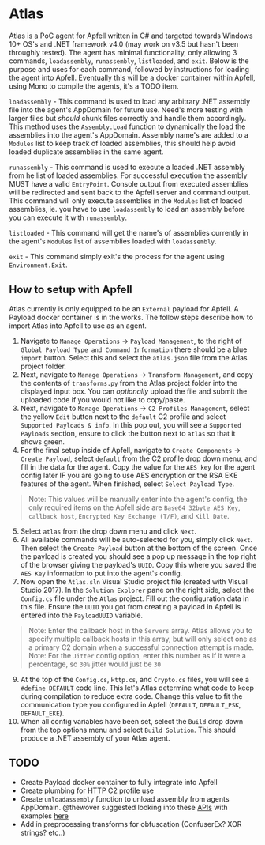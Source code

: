 # Atlas

Atlas is a PoC agent for Apfell written in C# and targeted towards Windows 10+ OS's and .NET framework v4.0 (may work on v3.5 but hasn't been throughly tested). The agent has minimal functionality, only allowing 3 commands, `loadassembly`, `runassembly`, `listloaded`, and `exit`. Below is the purpose and uses for each command, followed by instructions for loading the agent into Apfell. Eventually this will be a docker container within Apfell, using Mono to compile the agents, it's a TODO item.

`loadassembly` - This command is used to load any arbitrary .NET assembly file into the agent's AppDomain for future use. Need's more testing with larger files but _should_ chunk files correctly and handle them accordingly. This method uses the `Assembly.Load` function to dynamically the load the assemblies into the agent's AppDomain. Assembly name's are added to a `Modules` list to keep track of loaded assemblies, this should help avoid loaded duplicate assemblies in the same agent.

`runassembly` - This command is used to execute a loaded .NET assembly from he list of loaded assemblies. For successful execution the assembly MUST have a valid `EntryPoint`. Console output from executed assemblies will be redirected and sent back to the Apfell server and command output. This command will only execute assemblies in the `Modules` list of loaded assemblies, ie. you have to use `loadassembly` to load an assembly before you can execute it with `runassembly`.

`listloaded` - This command will get the name's of assemblies currently in the agent's `Modules` list of assemblies loaded with `loadassembly`.

`exit` - This command simply exit's the process for the agent using `Environment.Exit`.

## How to setup with Apfell
Atlas currently is only equipped to be an `External` payload for Apfell. A Payload docker container is in the works. The follow steps describe how to import Atlas into Apfell to use as an agent.

1. Navigate to `Manage Operations` -> `Payload Management`, to the right of `Global Payload Type and Command Information` there should be a blue `import` button. Select this and select the `atlas.json` file from the Atlas project folder.
2. Next, navigate to `Manage Operations` -> `Transform Management`, and copy the contents of `transforms.py` from the Atlas project folder into the displayed input box. You can _optionally_ upload the file and submit the uploaded code if you would not like to copy/paste.
3. Next, navigate to `Manage Operations` -> `C2 Profiles Management`, select the yellow `Edit` button next to the `default` C2 profile and select `Supported Payloads & info`. In this pop out, you will see a `Supported Payloads` section, ensure to click the button next to `atlas` so that it shows green.
4. For the final setup inside of Apfell, navigate to `Create Components` -> `Create Payload`, select `default` from the C2 profile drop down menu, and fill in the data for the agent. Copy the value for the `AES key` for the agent config later IF you are going to use AES encryption or the RSA EKE features of the agent. When finished, select `Select Payload Type`.
>Note: This values will be manually enter into the agent's config, the only required items on the Apfell side are `Base64 32byte AES Key`, `callback host`, `Encrypted Key Exchange (T/F)`, and `Kill Date`.
5. Select `atlas` from the drop down menu and click `Next`.
6. All available commands will be auto-selected for you, simply click `Next`. Then select the `Create Payload` button at the bottom of the screen. Once the payload is created you should see a pop up message in the top right of the browser giving the payload's `UUID`. Copy this where you saved the `AES Key` information to put into the agent's config.
7. Now open the `Atlas.sln` Visual Studio project file (created with Visual Studio 2017). In the `Solution Explorer` pane on the right side, select the `Config.cs` file under the `Atlas` project. Fill out the configuration data in this file. Ensure the `UUID` you got from creating a payload in Apfell is entered into the `PayloadUUID` variable.
>Note: Enter the callback host in the `Servers` array. Atlas allows you to specify multiple callback hosts in this array, but will only select one as a primary C2 domain when a successful connection attempt is made.
>Note: For the `Jitter` config option, enter this number as if it were a percentage, so `30%` jitter would just be `30`
9. At the top of the `Config.cs`, `Http.cs`, and `Crypto.cs` files, you will see a `#define DEFAULT` code line. This let's Atlas determine what code to keep during compilation to reduce extra code. Change this value to fit the communication type you configured in Apfell (`DEFAULT`, `DEFAULT_PSK`, `DEFAULT_EKE`).
10. When all config variables have been set, select the `Build` drop down from the top options menu and select `Build Solution`. This should produce a .NET assembly of your Atlas agent.

## TODO
- Create Payload docker container to fully integrate into Apfell
- Create plumbing for HTTP C2 profile use
- Create `unloadassembly` function to unload assembly from agents AppDomain. @thewover suggested looking into these [APIs](https://docs.microsoft.com/en-us/dotnet/framework/unmanaged-api/debugging/) with examples [here](https://github.com/lowleveldesign/mindbg)
- Add in preprocessing transforms for obfuscation (ConfuserEx? XOR strings? etc..)
